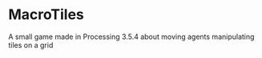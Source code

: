# MacroTiles
A small game made in Processing 3.5.4 about moving agents manipulating tiles on a grid
